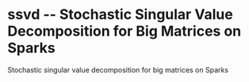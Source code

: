 ssvd -- Stochastic Singular Value Decomposition for Big Matrices on Sparks
====

Stochastic singular value decomposition for big matrices on Sparks

